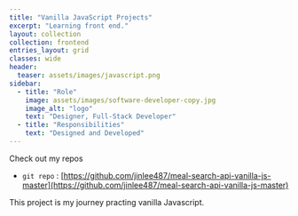 ```yaml
---
title: "Vanilla JavaScript Projects"
excerpt: "Learning front end."
layout: collection
collection: frontend
entries_layout: grid
classes: wide
header:
  teaser: assets/images/javascript.png
sidebar:
  - title: "Role"
    image: assets/images/software-developer-copy.jpg
    image_alt: "logo"
    text: "Designer, Full-Stack Developer"
  - title: "Responsibilities"
    text: "Designed and Developed"
---
```


Check out my repos

- `git repo` : [https://github.com/jinlee487/meal-search-api-vanilla-js-master](https://github.com/jinlee487/meal-search-api-vanilla-js-master)

This project is my journey practing vanilla Javascript.


